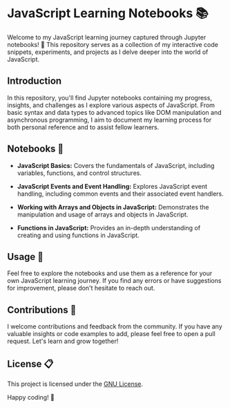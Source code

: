# JavaScript Learning Notebooks 📚

Welcome to my JavaScript learning journey captured through Jupyter notebooks! 🚀 This repository serves as a collection of my interactive code snippets, experiments, and projects as I delve deeper into the world of JavaScript.

## Introduction

In this repository, you'll find Jupyter notebooks containing my progress, insights, and challenges as I explore various aspects of JavaScript. From basic syntax and data types to advanced topics like DOM manipulation and asynchronous programming, I aim to document my learning process for both personal reference and to assist fellow learners.

## Notebooks 📓

- **JavaScript Basics:** Covers the fundamentals of JavaScript, including variables, functions, and control structures.

- **JavaScript Events and Event Handling:** Explores JavaScript event handling, including common events and their associated event handlers.

- **Working with Arrays and Objects in JavaScript:** Demonstrates the manipulation and usage of arrays and objects in JavaScript.

- **Functions in JavaScript:** Provides an in-depth understanding of creating and using functions in JavaScript.

## Usage 🚀

Feel free to explore the notebooks and use them as a reference for your own JavaScript learning journey. If you find any errors or have suggestions for improvement, please don't hesitate to reach out.

## Contributions 🤝

I welcome contributions and feedback from the community. If you have any valuable insights or code examples to add, please feel free to open a pull request. Let's learn and grow together!

## License 📋

This project is licensed under the [GNU License](LICENSE).

Happy coding! 🌟
